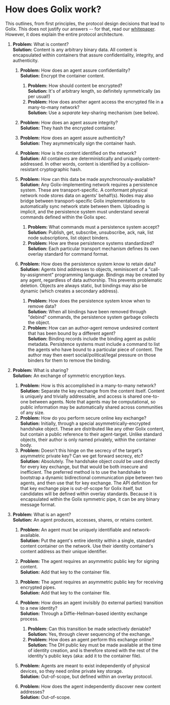 # How does Golix work?

This outlines, from first principles, the protocol design decisions that lead to Golix. This does not justify our answers -- for that, read our [whitepaper](/whitepaper.md). However, it does explain the entire protocol architecture.

1. **Problem:** What is content?  
   **Solution:** Content is any arbitrary binary data. All content is encapsulated within containers that assure confidentiality, integrity, and authenticity.

    1. **Problem:** How does an agent assure confidentiality?  
       **Solution:** Encrypt the container content.

        1. **Problem:** How should content be encrypted?  
           **Solution:** It's of arbitrary length, so definitely symmetrically (as per usual!)
        2. **Problem:** How does another agent access the encrypted file in a many-to-many network?  
           **Solution:** Use a *separate* key-sharing mechanism (see below).

    2. **Problem:** How does an agent assure integrity?  
       **Solution:** They hash the encrypted container.
    3. **Problem:** How does an agent assure authenticity?  
       **Solution:** They asymmetrically sign the container hash.
    4. **Problem:** How is the content identified on the network?  
       **Solution:** All containers are deterministically and uniquely content-addressed. In other words, content is identified by a collision-resistant cryptographic hash.
    5. **Problem:** How can this data be made asynchronously-available?  
       **Solution:** Any Golix-implementing network requires a persistence system. These are transport-specific. A conformant physical network node stores data on agents' behalf(s). Nodes may also bridge between transport-specific Golix implementations to automatically sync network state between them. Uploading is implicit, and the persistence system must understand several commands defined within the Golix spec.

        1. **Problem:** What commands must a persistence system accept?  
           **Solution:** Publish, get, subscribe, unsubscribe, ack, nak, list node subscriptions, list object binders.
        2. **Problem:** How are these persistence systems standardized?  
           **Solution:** Each particular transport mechanism defines its own overlay standard for command format.

    6. **Problem:** How does the persistence system know to retain data?  
       **Solution:** Agents bind addresses to objects, reminiscent of a "call-by-assignment" programming language. Bindings may be created by any agent, regardless of data authorship. This prevents problematic deletion. Objects are always static, but bindings may also be dynamic (which creates a secondary address).

        1. **Problem:** How does the persistence system know when to remove data?  
           **Solution:** When all bindings have been removed through "debind" commands, the persistence system garbage collects the object.
        2. **Problem:** How can an author-agent remove undesired content that has been bound by a different agent?  
           **Solution:** Binding records include the binding agent as public metadata. Persistence systems must include a command to list the agents who have bound to a particular piece of content. The author may then exert social/political/legal pressure on those binders for them to remove the binding.

2. **Problem:** What is sharing?  
   **Solution:** An exchange of symmetric encryption keys.

    1. **Problem:** How is this accomplished in a many-to-many network?  
       **Solution:** Separate the key exchange from the content itself. Content is uniquely and trivially addressable, and access is shared one-to-one between agents. Note that agents may be computational, so public information may be automatically shared across communities of any size.
    2. **Problem:** How do you perform secure online key exchange?  
       **Solution:** Initially, through a special asymmetrically-encrypted handshake object. These are distributed like any other Golix content, but contain a public reference to their agent-target. Unlike standard objects, their author is only named privately, within the container body.
    3. **Problem:** Doesn't this hinge on the secrecy of the target's asymmetric private key? Can we get forward secrecy, etc?  
       **Solution:** Absolutely. The handshake object *could* be used directly for every key exchange, but that would be both insecure and inefficient. The preferred method is to use the handshake to bootstrap a dynamic bidirectional communication pipe between two agents, and then use that for key exchange. The API definition for that key exchange pipe is out-of-scope for Golix itself, but candidates will be defined within overlay standards. Because it is encapsulated within the Golix symmetric pipe, it can be any binary message format.

3. **Problem:** What is an agent?  
   **Solution:** An agent produces, accesses, shares, or retains content.

    1. **Problem:** An agent must be uniquely identifiable and network-available.  
       **Solution:** Put the agent's entire identity within a single, standard content container on the network. Use their identity container's content address as their unique identifier.
    2. **Problem:** The agent requires an asymmetric public key for signing content.  
       **Solution:** Add that key to the container file.
    3. **Problem:** The agent requires an asymmetric public key for receiving encrypted pipes.  
       **Solution:** Add that key to the container file.
    4. **Problem:** How does an agent invisibly (to external parties) transition to a new identity?  
       **Solution:** Through a Diffie-Hellman-based identity exchange process.

        1. **Problem:** Can this transition be made selectively deniable?  
           **Solution:** Yes, through clever sequencing of the exchange.
        2. **Problem:** How does an agent perform this exchange online?  
           **Solution:** The DH public key must be made available at the time of identity creation, and is therefore stored with the rest of the identity's public keys (aka: add it to the container file).

    5. **Problem:** Agents are meant to exist independently of physical devices, so they need online private key storage.  
       **Solution:** Out-of-scope, but defined within an overlay protocol.
    6. **Problem:** How does the agent independently discover new content addresses?  
       **Solution:** Out-of-scope.